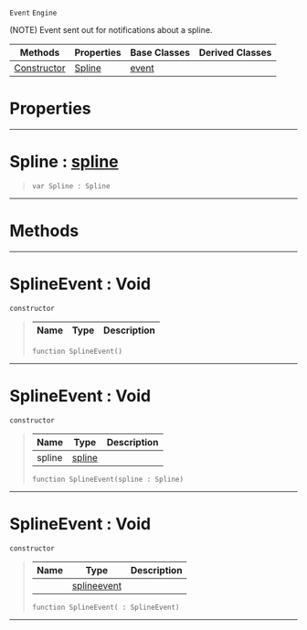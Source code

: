  `Event` `Engine`



(NOTE) Event sent out for notifications about a spline.

|Methods|Properties|Base Classes|Derived Classes|
|---|---|---|---|
|[ Constructor](splineevent.md#splineevent-void)|[ Spline](splineevent.md#spline-zilch-engine-docum)|[event](event.md)| |


 #  Properties


---  
 #  Spline : [spline](spline.md)

> 
> ```TS:Nada
> var Spline : Spline


---  
 #  Methods


---  
 #  SplineEvent : Void

 `constructor`

> 
> |Name|Type|Description|
> |---|---|---|
> ```TS:Nada
> function SplineEvent()
> ``` 


---  
 #  SplineEvent : Void

 `constructor`

> 
> |Name|Type|Description|
> |---|---|---|
> |spline|[spline](spline.md)| |
> ```TS:Nada
> function SplineEvent(spline : Spline)
> ``` 


---  
 #  SplineEvent : Void

 `constructor`

> 
> |Name|Type|Description|
> |---|---|---|
> ||[splineevent](splineevent.md)| |
> ```TS:Nada
> function SplineEvent( : SplineEvent)
> ``` 


---  
 

 